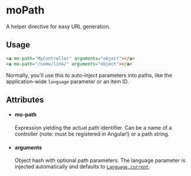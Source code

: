 # moPath
A helper directive for easy URL generation.

## Usage
```html
<a mo-path="MyController" arguments="object"></a>
<a mo-path="/some/link/" arguments="object"></a>
```

Normally, you'll use this to auto-inject parameters into paths, like the
application-wide `language` parameter or an item ID.

## Attributes
- #### mo-path ####
    Expression yielding the actual path identifier. Can be a name of a
    controller (note: must be registered in Angular!) or a path string.
- #### arguments ####
    Object hash with optional path parameters. The language parameter is
    injected automatically and defaults to
    [`Language.current`](../services/language.md).

